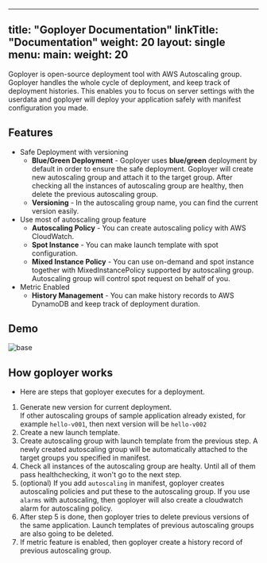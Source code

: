 
---
title: "Goployer Documentation"
linkTitle: "Documentation"
weight: 20
layout: single
menu:
  main:
    weight: 20
---

Goployer is open-source deployment tool with AWS Autoscaling group. Goployer handles the whole cycle of deployment, and keep track of deployment
histories. This enables you to focus on server settings with the userdata and goployer will deploy your application safely with manifest configuration
 you made.
 
## Features

* Safe Deployment with versioning
  * **Blue/Green Deployment** - Goployer uses **blue/green** deployment by default in order to ensure the safe deployment. Goployer will create new autoscaling group and attach it to the target group.
  After checking all the instances of autoscaling group are healthy, then delete the previous autoscaling group.
  * **Versioning** - In the autoscaling group name, you can find the current version easily.
* Use most of autoscaling group feature
  * **Autoscaling Policy** - You can create autoscaling policy with AWS CloudWatch.
  * **Spot Instance** - You can make launch template with spot configuration.
  * **Mixed Instance Policy** - You can use on-demand and spot instance together with MixedInstancePolicy supported by autoscaling group. Autoscaling group will control spot request on behalf of you.
* Metric Enabled
  * **History Management** - You can make history records to AWS DynamoDB and keep track of deployment duration.

## Demo

![base](/images/base.gif)

## How goployer works

* Here are steps that goployer executes for a deployment.
1. Generate new version for current deployment.<br>
If other autoscaling groups of sample application already existed, for example `hello-v001`, then next version will be `hello-v002`
2. Create a new launch template. 
3. Create autoscaling group with launch template from the previous step. A newly created autoscaling group will be automatically attached to the target groups you specified in manifest.
4. Check all instances of the autoscaling group are healty. Until all of them pass healthchecking, it won't go to the next step.
5. (optional) If you add `autoscaling` in manifest, goployer creates autoscaling policies and put these to the autoscaling group. If you use `alarms` with autoscaling, then goployer will also create a cloudwatch alarm for autoscaling policy.
6. After step 5 is done, then goployer tries to delete previous versions of the same application.
   Launch templates of previous autoscaling groups are also going to be deleted.
7. If metric feature is enabled, then goployer create a history record of previous autoscaling group.

